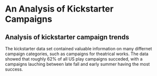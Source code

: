 # An Analysis of Kickstarter Campaigns
## Analysis of kickstarter campaign trends 
The kickstarter data set contained valuable information on many differnet campaign categories, such as campaigns for theatrical works. The data showed that roughly 62% of all US play campaigns succeded, with a campaigns lauching between late fall and early summer having the most success.
